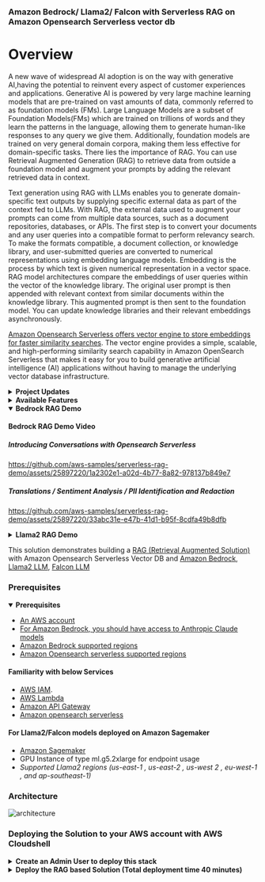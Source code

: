 
### Amazon Bedrock/ Llama2/ Falcon with Serverless RAG on Amazon Opensearch Serverless vector db


# Overview

A new wave of widespread AI adoption is on the way with generative AI,having the potential to reinvent every aspect of customer experiences and applications. Generative AI is powered by very large machine learning models that are pre-trained on vast amounts of data, commonly referred to as foundation models (FMs). Large Language Models are a subset of Foundation Models(FMs) which are trained on trillions of words and they learn the patterns in the language, allowing them to generate human-like responses to any query we give them.  Additionally, foundation models are trained on very general domain corpora, making them less effective for domain-specific tasks. There lies the importance of RAG. You can use Retrieval Augmented Generation (RAG) to retrieve data from outside a foundation model and augment your prompts by adding the relevant retrieved data in context.

Text generation using RAG with LLMs enables you to generate domain-specific text outputs by supplying specific external data as part of the context fed to LLMs. With RAG, the external data used to augment your prompts can come from multiple data sources, such as a document repositories, databases, or APIs. The first step is to convert your documents and any user queries into a compatible format to perform relevancy search. To make the formats compatible, a document collection, or knowledge library, and user-submitted queries are converted to numerical representations using embedding language models. Embedding is the process by which text is given numerical representation in a vector space. RAG model architectures compare the embeddings of user queries within the vector of the knowledge library. The original user prompt is then appended with relevant context from similar documents within the knowledge library. This augmented prompt is then sent to the foundation model. You can update knowledge libraries and their relevant embeddings asynchronously.

[Amazon Opensearch Serverless offers vector engine to store embeddings for faster similarity searches](https://aws.amazon.com/blogs/big-data/introducing-the-vector-engine-for-amazon-opensearch-serverless-now-in-preview/). The vector engine provides a simple, scalable, and high-performing similarity search capability in Amazon OpenSearch Serverless that makes it easy for you to build generative artificial intelligence (AI) applications without having to manage the underlying vector database infrastructure. 

<details>
  <summary><b>Project Updates</b></summary>

  #### (13-Dec-2023):
  * Support Meta Llama2 models on Amazon Bedrock. Support for Anthropic's latest Claude 2.1 model (200K context length).
    <img width="1421" alt="Screenshot 2023-12-13 at 11 12 40 AM" src="https://github.com/aws-samples/serverless-rag-demo/assets/25897220/ed146d50-d00e-40b0-8e95-738030dbadeb">

  #### (09-Nov-2023):
  * Support Conversations with Opensearch Serverless (BETA)
    <img width="1433" alt="Screenshot 2023-11-09 at 7 06 17 PM" src="https://github.com/aws-samples/serverless-rag-demo/assets/25897220/a913109f-29fa-497b-816a-10bbce090a76">

  #### (27-Oct-2023):
  * Improve UI
  <img width="1424" alt="Screenshot 2023-10-27 at 1 51 17 PM" src="https://github.com/aws-samples/serverless-rag-demo/assets/25897220/7568e38e-ffdf-4ad1-8a2e-9e79cf11d91e">


 #### (18-Oct-2023):
  * Support French/German for Anthropic Claude with Amazon Bedrock
  * Support for Redaction feature
  * Inbuilt Text Chunking feature with RecursiveTextSplitter from Langchain

 #### (03-Oct-2023): Support for Amazon Bedrock
  * Anthropic Claude V1/V2/Instant support over Amazon Bedrock
  * Support for Streaming ingestion with Anthropic Claude Models
  * Faster Stack Deployments
  * New Functionality (PII/Sentiment/Translations) added on the UI
  <img width="1437" alt="Screenshot 2023-10-03 at 1 37 53 PM" src="https://github.com/aws-samples/serverless-rag-demo/assets/25897220/d90c0624-7a4b-4091-9ece-25a29f7f869f">


 #### (14-Sept-2023): Support for new LLM's
  * Llama2-7B (Existing G5.2xlarge)
  * Llama2-13B (G5.12xlarge)
  * Llama2-70B (G5.48xlarge)
  * Falcon-7B (G5.2xlarge)
  * Falcon-40B (G5.12xlarge)
  * Falcon-180B (p4de.24xlarge)
 
 #### New UX/UI (13-Sept-2023): Index Sample Data across different domains. Support multiple-assistant behaviours (Normal/Pirate/Jarvis Assistant modes)
  * <img width="500" alt="Sample_Indexes" src="https://github.com/aws-samples/serverless-rag-demo/assets/25897220/404ed22f-c61a-4c12-9b57-3a7eca871bee">
  * <img width="500" alt="QueryBehaviour" src="https://github.com/aws-samples/serverless-rag-demo/assets/25897220/647ea08c-0eca-472e-8457-3ef6c4d5d6e6">

</details>

<details>
  <summary><b>Available Features</b></summary>


  #### Multi-lingual Support
  
  <img width="1154" alt="Screenshot 2023-10-18 at 1 23 37 AM" src="https://github.com/aws-samples/serverless-rag-demo/assets/25897220/ceafb1d6-ba1e-4102-924c-18755c11ee31">

  
  #### Sentiment Analysis
  
  <img width="1149" alt="Screenshot 2023-10-18 at 1 29 54 AM" src="https://github.com/aws-samples/serverless-rag-demo/assets/25897220/722e6e11-702f-4634-aafd-da5bdff25c61">

  
  #### PII Data Detection
  
  <img width="1154" alt="Screenshot 2023-10-18 at 1 30 48 AM" src="https://github.com/aws-samples/serverless-rag-demo/assets/25897220/78ec1c00-2238-4d0b-b035-30701a836940">

  
  #### PII Data Redaction
  
  <img width="1154" alt="Screenshot 2023-10-18 at 1 31 52 AM" src="https://github.com/aws-samples/serverless-rag-demo/assets/25897220/e1e838e0-2ced-4b08-980c-e4e976826f98">

  
</details>


<details open>
 <summary><b>Bedrock RAG Demo</b></summary>

   #### Bedrock RAG Demo Video
   
  ##### Introducing Conversations with Opensearch Serverless
   https://github.com/aws-samples/serverless-rag-demo/assets/25897220/1a2302e1-a02d-4b77-8a82-978137b849e7

  ##### Translations / Sentiment Analysis / PII Identification and Redaction
   https://github.com/aws-samples/serverless-rag-demo/assets/25897220/33abc31e-e47b-41d1-b95f-8cdfa49b8dfb





</details>

<details>
    <summary><b> Llama2 RAG Demo </b></summary>

   #### Llama2 RAG Demo
   
   https://github.com/aws-samples/serverless-rag-demo/assets/25897220/d9162e43-59f5-400c-80d4-3f1545535b66
</details>



This solution demonstrates building a [RAG (Retrieval Augmented Solution)](https://docs.aws.amazon.com/sagemaker/latest/dg/jumpstart-foundation-models-customize-rag.html) with Amazon Opensearch Serverless Vector DB and [Amazon Bedrock](https://aws.amazon.com/bedrock/), [Llama2 LLM](https://ai.meta.com/llama/), [Falcon LLM](https://falconllm.tii.ae/)

### Prerequisites
  <details open>
     <summary><b> Prerequisites </b></summary>
    
  * [An AWS account](https://aws.amazon.com/console/)
  * [For Amazon Bedrock, you should have access to Anthropic Claude models](https://docs.aws.amazon.com/bedrock/latest/userguide/model-access.html)
  * [Amazon Bedrock supported regions](https://docs.aws.amazon.com/bedrock/latest/userguide/what-is-bedrock.html#bedrock-regions)
  * [Amazon Opensearch serverless supported regions](https://aws.amazon.com/about-aws/whats-new/2023/01/amazon-opensearch-serverless-available/)
  #### Familiarity with below Services 
  * [AWS IAM](https://docs.aws.amazon.com/iam/index.html). 
  * [AWS Lambda](https://docs.aws.amazon.com/lambda/latest/dg/welcome.html)
  * [Amazon API Gateway](https://docs.aws.amazon.com/apigateway/latest/developerguide/welcome.html)
  * [Amazon opensearch serverless](https://docs.aws.amazon.com/opensearch-service/latest/developerguide/serverless-overview.html)

    
  #### For Llama2/Falcon models deployed on Amazon Sagemaker
  * [Amazon Sagemaker](https://docs.aws.amazon.com/sagemaker/index.html)
  * GPU Instance of type ml.g5.2xlarge for endpoint usage
  * _Supported Llama2 regions (us-east-1 , us-east-2 , us-west 2 , eu-west-1 , and ap-southeast-1)_

  </details>




### Architecture
![architecture](https://github.com/aws-samples/serverless-rag-demo/assets/25897220/e2b9e3ac-b7b9-479d-b642-e2e1d5ce3837)


### Deploying the Solution to your AWS account with AWS Cloudshell

<details>
 <summary><b> Create an Admin User to deploy this stack </b></summary>

 #### Section1 - Create an IAM user with Administrator permissions (OPTIONAL:  If you're already an Admin user/role, you may skip this step) 

1. Search for the service IAM on the AWS Console and go the IAM Dashboard and click on “Users“ tab under ”Access Management” and Click on “Create User”
![image](https://github.com/aws-samples/serverless-rag-demo/blob/main/media/Screenshot%202023-08-24%20at%204.40.44%20PM.png)

2. Give a name to the IAM user and click “Next“
![image](https://github.com/aws-samples/serverless-rag-demo/blob/main/media/Screenshot%202023-08-24%20at%204.41.48%20PM.png)

3. Now Click on Attach Policies directly and Choose "AdminsitratorAccess" and click "Next" 
![image](https://github.com/aws-samples/serverless-rag-demo/blob/main/media/Screenshot%202023-08-24%20at%204.42.44%20PM.png)

4. Now review the details and click on "Create User"
![image](https://github.com/aws-samples/serverless-rag-demo/blob/main/media/Screenshot%202023-08-24%20at%204.43.24%20PM.png)

5. Now we need to create credentials for this IAM. Go to "Users" tab again and you will see your new user listed over there. Now click on the username.
![image](https://github.com/aws-samples/serverless-rag-demo/blob/main/media/Screenshot%202023-08-24%20at%204.44.14%20PM.png)

6. Go to Security Credentials Tab and under "Access Keys" click on "Create Access key"
<img width="1377" alt="LLMAdminSecurityCredentials2" src="https://github.com/aws-samples/serverless-rag-demo/assets/25897220/36bdf80f-8b0e-43a4-ad0f-a3233ce753cb">

7. In the window that appears choose the first option "Command line Interface" and click the checkbox at the bottom and click Next
![image](https://github.com/aws-samples/serverless-rag-demo/blob/main/media/Screenshot%202023-08-24%20at%204.45.24%20PM.png)

8.Now the Tag is optional and you can leave this empty and click on Create Access Key
![image](https://github.com/aws-samples/serverless-rag-demo/blob/main/media/Screenshot%202023-08-24%20at%204.45.34%20PM.png)

9. Now click on Download .csv file to download the credentials and click on "Done". Now lets proceed to section 2
![image](https://github.com/aws-samples/serverless-rag-demo/blob/main/media/Screenshot%202023-08-24%20at%204.45.49%20PM.png)

</details>


<details>
 <summary><b> Deploy the RAG based Solution (Total deployment time 40 minutes) </b></summary>

#### Section 2 - Deploy this RAG based Solution (The below commands should be executed in the region of deployment)

1. Search for **AWS Cloudshell**. Configure your aws cli environment with the access/secret keys of the new admin user using the below command on AWS Cloudshell.
   **Optional if you have assumed an Administrator role.**
   ```
      aws configure
   ```

<img width="1118" alt="LLMAdminConfigureCloudShell" src="https://github.com/aws-samples/serverless-rag-demo/assets/25897220/58175b14-259d-4d7d-b3e4-bb75fb48e998">

2. Git Clone the serverless-rag-demo repository from aws-samples
   ```
    git clone https://github.com/aws-samples/serverless-rag-demo.git
   ```

3. Go to the directory where we have the downloaded files.
   ```
     cd serverless-rag-demo
   ```

4. Fire the bash script that creates the RAG based solution. Pass the environment and region for deployment. environment can be dev,qa,sandbox. Look at Prerequisites to deploy to the correct reqion.
   ```
     sh creator.sh
   ```
   
5. Select the LLM you want to deploy (sh creator.sh) . Select **Option 1** for Amazon Bedrock service.

6. When selecting **Amazon Bedrock** (Option 1), you should specify an API Key. The key should be atleast 20 characters long.

   <img width="1088" alt="Screenshot 2023-10-23 at 10 48 01 PM" src="https://github.com/aws-samples/serverless-rag-demo/assets/25897220/dfc7ba5c-48df-4ea6-83ed-31c35e4a1098">

7. Press **Enter** to proceed with deployment of the stack or **ctrl+c** to exit

   <img width="1086" alt="Screenshot 2023-10-23 at 10 49 04 PM" src="https://github.com/aws-samples/serverless-rag-demo/assets/25897220/b74105bb-b817-4c47-8c41-1b72f7fa27b3">

8. Total deployment takes around 40 minutes. Once the deployment is complete head to API Gateway. Search for API with name
rag-llm-api-{env_name}. Get the invoke URL for the API

   <img width="1407" alt="ApiGw1" src="https://github.com/aws-samples/serverless-rag-demo/assets/25897220/623344df-adf0-41b0-a90f-16b8cec62f25">

7. Invoke the Api Gateway URL that loads an html page for testing the RAG based solution as api-gateway-url/rag
   * _Do not forget to append_ **"rag"** _at the end of the API-GW url_

   eg: https://xxxxxxx.execute-api.us-east-1.amazonaws.com/dev/rag

   **Add in your API Key used during stack Amazon Bedrock deployment to proceed with the demo**
   
   <img width="1397" alt="Screenshot 2023-10-27 at 1 52 06 PM" src="https://github.com/aws-samples/serverless-rag-demo/assets/25897220/8105893c-4b8f-4eb8-959f-6199bbaf5441">

</details>
